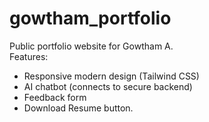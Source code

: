 # gowtham_portfolio 

Public portfolio website for Gowtham A.  
Features:
- Responsive modern design (Tailwind CSS)
- AI chatbot (connects to secure backend)
- Feedback form
- Download Resume button.
